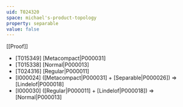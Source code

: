 ```yaml
---
uid: T024320
space: michael's-product-topology
property: separable
value: false
---
```

[[Proof]]

* [T015349] [Metacompact|P000031]
* [T015338] [Normal|P000013]
* [T024316] [Regular|P000011]
* [I000024] ([Metacompact|P000031] + [Separable|P000026]) => [Lindelof|P000018]
* [I000030] ([Regular|P000011] + [Lindelof|P000018]) => [Normal|P000013]

